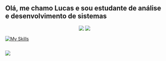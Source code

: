 ## Olá, me chamo Lucas e sou estudante de análise e desenvolvimento de sistemas
<div align="center">
  <img src="https://github-profile-summary-cards.vercel.app/api/cards/stats?username=lucasdaniel2201&theme=dark"/>
  <img src="https://github-profile-summary-cards.vercel.app/api/cards/most-commit-language?username=lucasdaniel2201&theme=dark"/>
</div>

[![My Skills](https://skillicons.dev/icons?i=js,html,css,wasm)](https://skillicons.dev)
 ##
  
<div>
  <a href="https://www.linkedin.com/in/lucas-santos-a620011b9/" target="_blank"><img src="https://img.shields.io/badge/-LinkedIn-%230077B5?style=for-the-badge&logo=linkedin&logoColor=white" target="_blank"></a>
</div>
